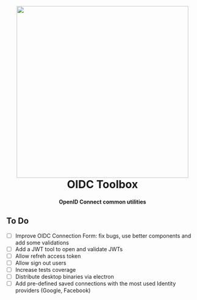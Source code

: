 <h1 align="center">
  <br>
  <img src="https://github.com/pedrolopesme/oidc-toolbox/blob/master/logo.png?raw=true" width="450px" /> <br />
  OIDC Toolbox
  <br>
</h1>

<h4 align="center">OpenID Connect common utilities</h4>

## To Do

* [ ] Improve OIDC Connection Form: fix bugs, use better components and add some validations 
* [ ] Add a JWT tool to open and validate JWTs
* [ ] Allow refreh access token
* [ ] Allow sign out users
* [ ] Increase tests coverage
* [ ] Distribute desktop binaries via electron
* [ ] Add pre-defined saved connections with the most used Identity providers (Google, Facebook)